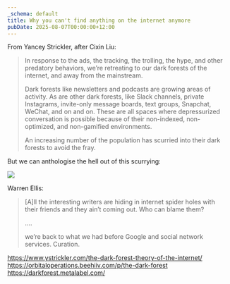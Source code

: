```yaml
---
_schema: default
title: Why you can't find anything on the internet anymore
pubDate: 2025-08-07T00:00:00+12:00
---
```

From Yancey Strickler, after Cixin Liu:

> In response to the ads, the tracking, the trolling, the hype, and other predatory behaviors, we’re retreating to our dark forests of the internet, and away from the mainstream.
>
> Dark forests like newsletters and podcasts are growing areas of activity. As are other dark forests, like Slack channels, private Instagrams, invite-only message boards, text groups, Snapchat, WeChat, and on and on. These are all spaces where depressurized conversation is possible because of their non-indexed, non-optimized, and non-gamified environments.
>
> An increasing number of the population has scurried into their dark forests to avoid the fray.

But we can anthologise the hell out of this scurrying:

![](/uploads/qmayp8n9wvgdckjgmvxdfivfqpxiwy7frpsharrxkplgsf.jpg)

Warren Ellis:

> \[A\]ll the interesting writers are hiding in internet spider holes with their friends and they ain’t coming out. Who can blame them?
>
> ....
>
> we’re back to what we had before Google and social network services. Curation.

<a href="https://www.ystrickler.com/the-dark-forest-theory-of-the-internet/" target="_blank" rel="noopener">https://www.ystrickler.com/the-dark-forest-theory-of-the-internet/</a><br><a href="https://orbitaloperations.beehiiv.com/p/the-dark-forest" target="_blank" rel="noopener">https://orbitaloperations.beehiiv.com/p/the-dark-forest</a><br><a href="https://darkforest.metalabel.com/" target="_blank" rel="noopener">https://darkforest.metalabel.com/</a>